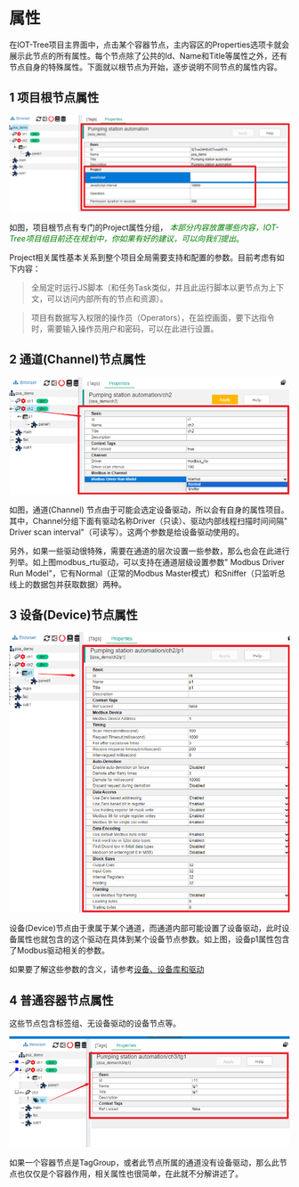 属性
==

在IOT-Tree项目主界面中，点击某个容器节点，主内容区的Properties选项卡就会展示此节点的所有属性。每个节点除了公共的Id、Name和Title等属性之外，还有节点自身的特殊属性。下面就以根节点为开始，逐步说明不同节点的属性内容。

## 1 项目根节点属性

<img src="../img/main/m013.png" />


如图，项目根节点有专门的Project属性分组，<font color=green>
_本部分内容放置哪些内容，IOT-Tree项目组目前还在规划中，你如果有好的建议，可以向我们提出_。</font>

Project相关属性基本关系到整个项目全局需要支持和配置的参数。目前考虑有如下内容：

> 全局定时运行JS脚本（和任务Task类似，并且此运行脚本以更节点为上下文，可以访问内部所有的节点和资源）。

> 项目有数据写入权限的操作员（Operators），在监控画面，要下达指令时，需要输入操作员用户和密码，可以在此进行设置。

## 2 通道(Channel)节点属性

<img src="../img/main/m014.png" />


如图，通道(Channel)
节点由于可能会选定设备驱动，所以会有自身的属性项目。其中，Channel分组下面有驱动名称Driver（只读）、驱动内部线程扫描时间间隔"
Driver scan interval"（可读写）。这两个参数是给设备驱动使用的。

另外，如果一些驱动很特殊，需要在通道的层次设置一些参数，那么也会在此进行列举。如上图modbus_rtu驱动，可以支持在通道层级设置参数"
Modbus Driver Run Model"，它有Normal（正常的Modbus Master模式）和Sniffer（只监听总线上的数据包并获取数据）两种。

## 3 设备(Device)节点属性

<img src="../img/main/m015.png" />


设备(Device)节点由于隶属于某个通道，而通道内部可能设置了设备驱动，此时设备属性也就包含的这个驱动在具体到某个设备节点参数。如上图，设备p1属性包含了Modbus驱动相关的参数。

如果要了解这些参数的含义，请参考[设备、设备库和驱动][dev]

[dev]:../device/index.md

## 4 普通容器节点属性

这些节点包含标签组、无设备驱动的设备节点等。

<img src="../img/main/m016.png" />


如果一个容器节点是TagGroup，或者此节点所属的通道没有设备驱动，那么此节点也仅仅是个容器作用，相关属性也很简单，在此就不分解讲述了。


